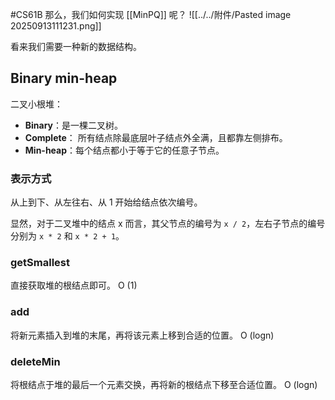 #CS61B 
那么，我们如何实现 [[MinPQ]] 呢？ 
![[../../附件/Pasted image 20250913111231.png]]

看来我们需要一种新的数据结构。

## Binary min-heap
二叉小根堆：
- **Binary**：是一棵二叉树。
- **Complete**： 所有结点除最底层叶子结点外全满，且都靠左侧排布。
- **Min-heap**：每个结点都小于等于它的任意子节点。

### 表示方式
从上到下、从左往右、从 1 开始给结点依次编号。

显然，对于二叉堆中的结点 x 而言，其父节点的编号为  `x / 2`，左右子节点的编号分别为 `x * 2` 和 `x * 2 + 1`。

### getSmallest 
直接获取堆的根结点即可。
O (1)

### add
将新元素插入到堆的末尾，再将该元素上移到合适的位置。
O (logn)

### deleteMin
将根结点于堆的最后一个元素交换，再将新的根结点下移至合适位置。
O (logn)

